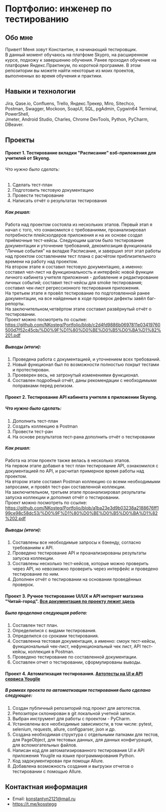 # Портфолио: инженер по тестированию

## Обо мне

Привет! Меня зовут Константин, я начинающий тестировщик.  
В данный момент обучаюсь на платфоме Skypro, на расширенном курсе, подхожу к завершению обучения. Ранее проходил обучение на платформе Яндекс.Практикум, по короткой программе.
В этом репозитории вы можете найти некоторые из моих проектов, выполненных во время обучения и практики.

## Навыки и технологии

Jira, Qase.io, Confluens, Trello, Яндекс.Трекер, Miro, Sitechco,    
Postman, Swagger, Mockoon, SoapUI, SQL, pgAdmin, Cygwin64 Terminal, PowerShell,  
Jmeter, Android Studio, Charles, Chrome DevTools, Python, PyCharm, DBeaver.  

## Проекты

#### Проект 1. Тестирование вкладки "Расписание" вэб-приложения для учитилей от Skyeng.

###### Что нужно было сделать:

1. Сделать тест-план  
2. Подготовить тестовую документацию  
3. Провести тестирование  
4. Написать отчёт о результатах тестирования

##### Как решал:  
Работа над проектом состояла из нескольких этапов.
Первый этап я начал с того, что ознакомился с требованиями, проанализировал потребности плейсхолдеров приложения и на их основе создал приёмочные тест-кейсы. Следующим шагом было тестирование документации и уточнение требований, декомпозиция функционала "Личные события" на вкладке Расписание, и завершил этот этап работы над проектом составлением тест плана с расчётом приблизительного времени на работу над проектом.  
На втором этапе я составил тестовую документацию, а именно: составил чел-лист на функциональность и интерфейс новой функции личного кабинета учителя приложения - добавление и редактирование личных событий; составил тест-кейсы для smoke тестирования; составил чек-лист регрессионного тестирования приложения.  
На третьем этапе я провёл тестирование по подготовленной ранее документации, на все найденные в ходе проверок дефекты завёл баг-репорты.  
На заключительном,четвёртом этапе составил развёрнутый отчёт о тестировании.  
Проект можно посмотреть по ссылке: https://github.com/NKosteg/Portfolio/blob/c2d4fd9886b0697811e03419760500d7f52c45cb/%D0%9F%D1%80%D0%BE%D0%B5%D0%BA%D1%82%201.pdf   
##### Выводы (итоги):   
1. Проведена работа с документацией, и уточнением всех требований.
2. Новый функционал был по возможности полностью покрыт тестами и протестирован.
3. Проеверен весь, не затронутый изменениями функционал.
4. Составлен подробный отчёт, даны рекомендации с необходимыми поправками перед релизом.

#### Проект 2. Тестирование API кабинета учителя в приложении Skyeng.

##### Что нужно было сделать: 
1. Дополнить тест-план
2. Создать коллекцию в Postman
3. Провести тест-ран
4. На основе результатов тест-рана дополнить отчёт о тестировании

##### Как решал:  
Работа на этом проекте также велась в несколько этапов.  
На первом этапе добавил в тест план тестирование API, ознакомился с документацией по API, и расчитал примерное время работы над проектом.  
На втором этапе составил Postman коллекцию со всеми необходимыми запросами, и провёл тест-ран составленной коллекции.  
На заключительном, третьем этапе проанализировал результаты запуска коллекции и дополнил отчёт о тестировании.   
Проект можно посмотреть по ссылке:   https://github.com/NKosteg/Portfolio/blob/a1ba23e3d9b03238a2188676ff199ce98c58dc53/%D0%9F%D1%80%D0%BE%D0%B5%D0%BA%D1%82%202.pdf    

##### Выводы (итоги):  
1. Составлены все необходимые запросы к бэкенду, согласно требованиям к API.
2. Проведено тестирование API и проанализированы результаты запуска коллекции.    
3. Составлены несколько тест-кейсов, которые можно проверить через API, но невозможно проверить через интерфейс и проведено тестирование по ним.
4. Дополнен отчёт о тестировании на основании проведённых проверок.

#### Проект 3. Ручное тестирование UI/UX и API интернет магазина "Читай-город". [Вся документация по проекту лежит здесь](https://kosstegg-n.yonote.ru/share/21908034-cd71-4d67-bbd5-99274ce3aace)

##### Была проделана следующая работа:
1. Составлен тест план.
2. Определилися с видами тестирования.
3. Определился со сроками тестирования.
4. Составленна тестовая документация, а именно: смоук тест-кейсы, функциональный чек-лист, нефункциональный чек лист, API тест-кейсы, коллекция в Postman.
5. Проведено тестирование по составленной документации.
6. Составлен отчет о тестировании, сформулированы выводы.

#### Проект 4. Автоматизация тестирования. [Автотесты на UI и API сервиса Yougile](https://github.com/NKosteg/Diploma_ui_api_auto_test.git)

##### В рамках проекта по автоматизации тестирования было сделано следующее:
1. Создан публичный репозиторий под проект для автотестов.
2. Репозитори склонирован в git локальной учетной записи.
3. Выбран инструмент для работы с проектом - PyCharm.
4. Установлены все необходимые зависимости, в том числе: pytest, selenium, requests, allure, configparser, json и др.
5. Создана необходимая структура с отдельными папками для тестов, для PageObject, для тестовых данных, для данных конфигураций, для вспомогательных файлов.
6. Написан код для автоматизированного тестирования UI и API приложения Yougile на языке программирования Python.
7. Код задокументирован при помощи Allure.
8. Добавлена возможность создания и выгрузки отчетов о тестировании с помощью Allure.

## Контактная информация  

* Email: konstantyn2121@mail.ru
* https://t.me/kosstegg


